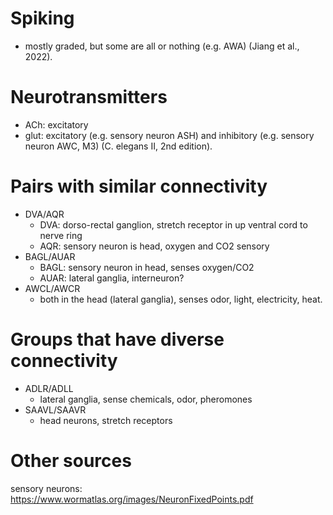 # Spiking
- mostly graded, but some are all or nothing (e.g. AWA) (Jiang et al., 2022).
# Neurotransmitters
- ACh: excitatory
- glut: excitatory (e.g. sensory neuron ASH) and inhibitory (e.g. sensory neuron AWC, M3) (C. elegans II, 2nd edition).
# Pairs with similar connectivity
- DVA/AQR
  - DVA: dorso-rectal ganglion, stretch receptor in up ventral cord to nerve ring
  - AQR: sensory neuron is head, oxygen and CO2 sensory
- BAGL/AUAR
  - BAGL: sensory neuron in head, senses oxygen/CO2
  - AUAR: lateral ganglia, interneuron?
- AWCL/AWCR
  - both in the head (lateral ganglia), senses odor, light, electricity, heat.
# Groups that have diverse connectivity
- ADLR/ADLL
  - lateral ganglia, sense chemicals, odor, pheromones
- SAAVL/SAAVR
  - head neurons, stretch receptors
# Other sources
sensory neurons: https://www.wormatlas.org/images/NeuronFixedPoints.pdf
